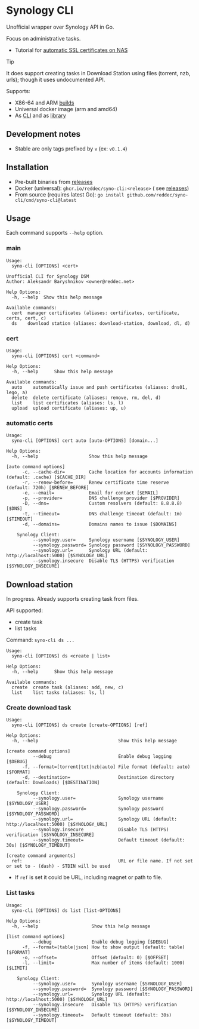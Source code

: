 # Synology CLI

Unofficial wrapper over Synology API in Go.

Focus on administrative tasks.

* Tutorial for [automatic SSL certificates on NAS](https://reddec.net/articles/how-to-get-ssl-on-synology/)

> [!TIP]
> It does support creating tasks in Download Station using files (torrent, nzb, urls); though it uses undocumented API.


Supports:

* X86-64 and ARM [builds](https://github.com/reddec/syno-cli/releases/latest)
* Universal docker image (arm and amd64)
* As [CLI](https://github.com/reddec/syno-cli/releases/latest) and
  as [library](https://pkg.go.dev/github.com/reddec/syno-cli)

## Development notes

- Stable are only tags prefixed by `v` (ex: `v0.1.4`)

## Installation

* Pre-built binaries from [releases](https://github.com/reddec/syno-cli/releases/latest)
* Docker (universal): `ghcr.io/reddec/syno-cli:<release>` (
  see [releases](https://github.com/reddec/syno-cli/releases/latest))
* From source (requires latest Go): `go install github.com/reddec/syno-cli/cmd/syno-cli@latest`

## Usage

Each command supports `--help` option.

### main

```
Usage:
  syno-cli [OPTIONS] <cert>

Unofficial CLI for Synology DSM
Author: Aleksandr Baryshnikov <owner@reddec.net>

Help Options:
  -h, --help  Show this help message

Available commands:
  cert  manager certificates (aliases: certificates, certificate, certs, cert, c)
  ds    download station (aliases: download-station, download, dl, d)
```

### cert

```
Usage:
  syno-cli [OPTIONS] cert <command>

Help Options:
  -h, --help      Show this help message

Available commands:
  auto    automatically issue and push certificates (aliases: dns01, lego, a)
  delete  delete certificate (aliases: remove, rm, del, d)
  list    list certificates (aliases: ls, l)
  upload  upload certificate (aliases: up, u)
```

### automatic certs

```
Usage:
  syno-cli [OPTIONS] cert auto [auto-OPTIONS] [domain...]

Help Options:
  -h, --help                   Show this help message

[auto command options]
      -c, --cache-dir=         Cache location for accounts information (default: .cache) [$CACHE_DIR]
      -r, --renew-before=      Renew certificate time reserve (default: 720h) [$RENEW_BEFORE]
      -e, --email=             Email for contact [$EMAIL]
      -p, --provider=          DNS challenge provider [$PROVIDER]
      -D, --dns=               Custom resolvers (default: 8.8.8.8) [$DNS]
      -t, --timeout=           DNS challenge timeout (default: 1m) [$TIMEOUT]
      -d, --domains=           Domains names to issue [$DOMAINS]

    Synology Client:
          --synology.user=     Synology username [$SYNOLOGY_USER]
          --synology.password= Synology password [$SYNOLOGY_PASSWORD]
          --synology.url=      Synology URL (default: http://localhost:5000) [$SYNOLOGY_URL]
          --synology.insecure  Disable TLS (HTTPS) verification [$SYNOLOGY_INSECURE]
```

## Download station

In progress. Already supports creating task from files.

API supported:

- create task
- list tasks

Command: `syno-cli ds ...`

```
Usage:
  syno-cli [OPTIONS] ds <create | list>

Help Options:
  -h, --help      Show this help message

Available commands:
  create  create task (aliases: add, new, c)
  list    list tasks (aliases: ls, l)
```

### Create download task

```
Usage:
  syno-cli [OPTIONS] ds create [create-OPTIONS] [ref]

Help Options:
  -h, --help                              Show this help message

[create command options]
          --debug                         Enable debug logging [$DEBUG]
      -f, --format=[torrent|txt|nzb|auto] File format (default: auto) [$FORMAT]
      -d, --destination=                  Destination directory (default: Downloads) [$DESTINATION]

    Synology Client:
          --synology.user=                Synology username [$SYNOLOGY_USER]
          --synology.password=            Synology password [$SYNOLOGY_PASSWORD]
          --synology.url=                 Synology URL (default: http://localhost:5000) [$SYNOLOGY_URL]
          --synology.insecure             Disable TLS (HTTPS) verification [$SYNOLOGY_INSECURE]
          --synology.timeout=             Default timeout (default: 30s) [$SYNOLOGY_TIMEOUT]

[create command arguments]
  ref:                                    URL or file name. If not set or set to - (dash) - STDIN will be used
```

- If `ref` is set it could be URL, including magnet or path to file.

### List tasks

```
Usage:
  syno-cli [OPTIONS] ds list [list-OPTIONS]

Help Options:
  -h, --help                    Show this help message

[list command options]
          --debug               Enable debug logging [$DEBUG]
      -f, --format=[table|json] How to show output (default: table) [$FORMAT]
      -o, --offset=             Offset (default: 0) [$OFFSET]
      -l, --limit=              Max number of items (default: 1000) [$LIMIT]

    Synology Client:
          --synology.user=      Synology username [$SYNOLOGY_USER]
          --synology.password=  Synology password [$SYNOLOGY_PASSWORD]
          --synology.url=       Synology URL (default: http://localhost:5000) [$SYNOLOGY_URL]
          --synology.insecure   Disable TLS (HTTPS) verification [$SYNOLOGY_INSECURE]
          --synology.timeout=   Default timeout (default: 30s) [$SYNOLOGY_TIMEOUT]
```
